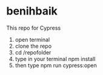 # benihbaik

This repo for Cypress 
1. open terminal 
2. clone the repo
3. cd /repofolder
4. type in your terminal npm install
5. then type npm run cypress:open 
